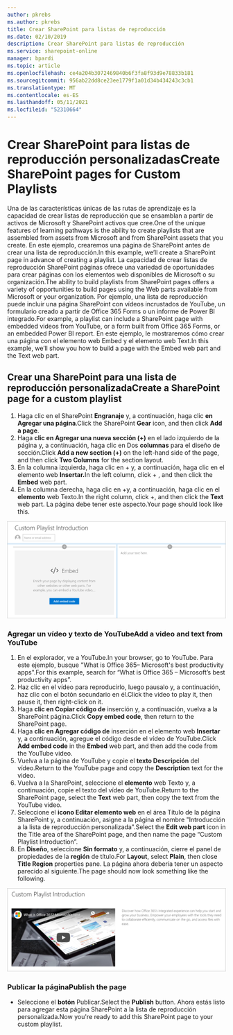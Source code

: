 ```yaml
---
author: pkrebs
ms.author: pkrebs
title: Crear SharePoint para listas de reproducción
ms.date: 02/10/2019
description: Crear SharePoint para listas de reproducción
ms.service: sharepoint-online
manager: bpardi
ms.topic: article
ms.openlocfilehash: ce4a204b3072469840b6f3fa8f93d9e78833b181
ms.sourcegitcommit: 956ab22dd8ce23ee1779f1a01d34b434243c3cb1
ms.translationtype: MT
ms.contentlocale: es-ES
ms.lasthandoff: 05/11/2021
ms.locfileid: "52310664"
---
```

# <a name="create-sharepoint-pages-for-custom-playlists"></a><span data-ttu-id="40f56-103">Crear SharePoint para listas de reproducción personalizadas</span><span class="sxs-lookup"><span data-stu-id="40f56-103">Create SharePoint pages for Custom Playlists</span></span>

<span data-ttu-id="40f56-104">Una de las características únicas de las rutas de aprendizaje es la capacidad de crear listas de reproducción que se ensamblan a partir de activos de Microsoft y SharePoint activos que cree.</span><span class="sxs-lookup"><span data-stu-id="40f56-104">One of the unique features of learning pathways is the ability to create playlists that are assembled from assets from Microsoft and from SharePoint assets that you create.</span></span> <span data-ttu-id="40f56-105">En este ejemplo, crearemos una página de SharePoint antes de crear una lista de reproducción.</span><span class="sxs-lookup"><span data-stu-id="40f56-105">In this example, we’ll create a SharePoint page in advance of creating a playlist.</span></span> <span data-ttu-id="40f56-106">La capacidad de crear listas de reproducción SharePoint páginas ofrece una variedad de oportunidades para crear páginas con los elementos web disponibles de Microsoft o su organización.</span><span class="sxs-lookup"><span data-stu-id="40f56-106">The ability to build playlists from SharePoint pages offers a variety of opportunities to build pages using the Web parts available from Microsoft or your organization.</span></span> <span data-ttu-id="40f56-107">Por ejemplo, una lista de reproducción puede incluir una página SharePoint con vídeos incrustados de YouTube, un formulario creado a partir de Office 365 Forms o un informe de Power BI integrado.</span><span class="sxs-lookup"><span data-stu-id="40f56-107">For example, a playlist can include a SharePoint page with embedded videos from YouTube, or a form built from Office 365 Forms, or an embedded Power BI report.</span></span> <span data-ttu-id="40f56-108">En este ejemplo, le mostraremos cómo crear una página con el elemento web Embed y el elemento web Text.</span><span class="sxs-lookup"><span data-stu-id="40f56-108">In this example, we’ll show you how to build a page with the Embed web part and the Text web part.</span></span>  

## <a name="create-a-sharepoint-page-for-a-custom-playlist"></a><span data-ttu-id="40f56-109">Crear una SharePoint para una lista de reproducción personalizada</span><span class="sxs-lookup"><span data-stu-id="40f56-109">Create a SharePoint page for a custom playlist</span></span>

1. <span data-ttu-id="40f56-110">Haga clic en el SharePoint **Engranaje** y, a continuación, haga clic **en Agregar una página**.</span><span class="sxs-lookup"><span data-stu-id="40f56-110">Click the SharePoint **Gear** icon, and then click **Add a page**.</span></span>
2. <span data-ttu-id="40f56-111">Haga **clic en Agregar una nueva sección (+)** en el lado izquierdo de la página y, a continuación, haga clic en Dos **columnas** para el diseño de sección.</span><span class="sxs-lookup"><span data-stu-id="40f56-111">Click **Add a new section (+)** on the left-hand side of the page, and then click **Two Columns** for the section layout.</span></span>
3. <span data-ttu-id="40f56-112">En la columna izquierda, haga clic en + y, a continuación, haga clic en el elemento web **Insertar.**</span><span class="sxs-lookup"><span data-stu-id="40f56-112">In the left column, click + , and then click the **Embed** web part.</span></span> 
4. <span data-ttu-id="40f56-113">En la columna derecha, haga clic en +y, a continuación, haga clic en el **elemento** web Texto.</span><span class="sxs-lookup"><span data-stu-id="40f56-113">In the right column, click +, and then click the **Text** web part.</span></span> <span data-ttu-id="40f56-114">La página debe tener este aspecto.</span><span class="sxs-lookup"><span data-stu-id="40f56-114">Your page should look like this.</span></span>

![cg-pagenewstart.png](media/cg-pagenewstart.png)

### <a name="add-a-video-and-text-from-youtube"></a><span data-ttu-id="40f56-116">Agregar un vídeo y texto de YouTube</span><span class="sxs-lookup"><span data-stu-id="40f56-116">Add a video and text from YouTube</span></span>

1. <span data-ttu-id="40f56-117">En el explorador, ve a YouTube.</span><span class="sxs-lookup"><span data-stu-id="40f56-117">In your browser, go to YouTube.</span></span> <span data-ttu-id="40f56-118">Para este ejemplo, busque "What is Office 365– Microsoft's best productivity apps".</span><span class="sxs-lookup"><span data-stu-id="40f56-118">For this example, search for “What is Office 365 – Microsoft’s best productivity apps”.</span></span>
2. <span data-ttu-id="40f56-119">Haz clic en el vídeo para reproducirlo, luego pausalo y, a continuación, haz clic con el botón secundario en él.</span><span class="sxs-lookup"><span data-stu-id="40f56-119">Click the video to play it, then pause it, then right-click on it.</span></span> 
3. <span data-ttu-id="40f56-120">Haga **clic en Copiar código de** inserción y, a continuación, vuelva a la SharePoint página.</span><span class="sxs-lookup"><span data-stu-id="40f56-120">Click **Copy embed code**, then return to the SharePoint page.</span></span> 
4. <span data-ttu-id="40f56-121">Haga **clic en Agregar código de** inserción en el elemento web **Insertar** y, a continuación, agregue el código desde el vídeo de YouTube.</span><span class="sxs-lookup"><span data-stu-id="40f56-121">Click **Add embed code** in the **Embed** web part, and then add the code from the YouTube video.</span></span>
5. <span data-ttu-id="40f56-122">Vuelva a la página de YouTube y copie el **texto Descripción** del vídeo.</span><span class="sxs-lookup"><span data-stu-id="40f56-122">Return to the YouTube page and copy the **Description** text for the video.</span></span> 
6. <span data-ttu-id="40f56-123">Vuelva a la SharePoint, seleccione el **elemento** web Texto y, a continuación, copie el texto del vídeo de YouTube.</span><span class="sxs-lookup"><span data-stu-id="40f56-123">Return to the SharePoint page, select the **Text** web part, then copy the text from the YouTube video.</span></span>
7. <span data-ttu-id="40f56-124">Seleccione el **icono Editar elemento web** en el área Título de la página SharePoint y, a continuación, asigne a la página el nombre "Introducción a la lista de reproducción personalizada".</span><span class="sxs-lookup"><span data-stu-id="40f56-124">Select the **Edit web part** icon  in the Title area of the SharePoint page, and then name the page “Custom Playlist Introduction”.</span></span> 
8. <span data-ttu-id="40f56-125">En **Diseño**, seleccione **Sin formato** y, a continuación, cierre el panel de propiedades de la **región** de título.</span><span class="sxs-lookup"><span data-stu-id="40f56-125">For **Layout**, select **Plain**, then close **Title Region** properties pane.</span></span> <span data-ttu-id="40f56-126">La página ahora debería tener un aspecto parecido al siguiente.</span><span class="sxs-lookup"><span data-stu-id="40f56-126">The page should now look something like the following.</span></span> 

![cg-pagenewfinish.png](media/cg-pagenewfinish.png)

### <a name="publish-the-page"></a><span data-ttu-id="40f56-128">Publicar la página</span><span class="sxs-lookup"><span data-stu-id="40f56-128">Publish the page</span></span>

- <span data-ttu-id="40f56-129">Seleccione el **botón** Publicar.</span><span class="sxs-lookup"><span data-stu-id="40f56-129">Select the **Publish** button.</span></span> <span data-ttu-id="40f56-130">Ahora estás listo para agregar esta página SharePoint a la lista de reproducción personalizada.</span><span class="sxs-lookup"><span data-stu-id="40f56-130">Now you're ready to add this SharePoint page to your custom playlist.</span></span> 